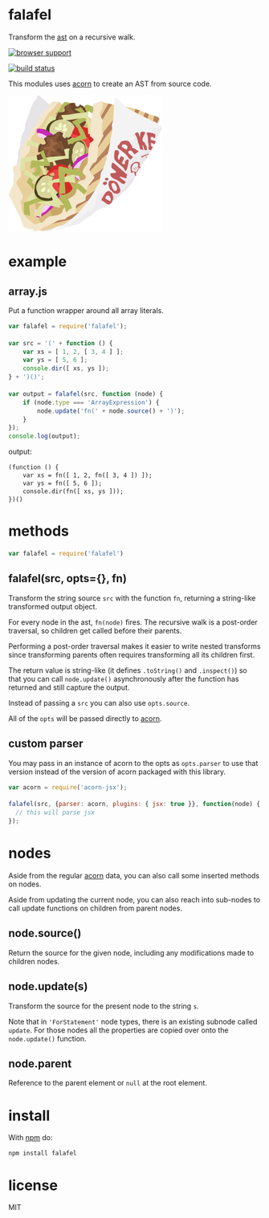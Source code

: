 # falafel

Transform the [ast](http://en.wikipedia.org/wiki/Abstract_syntax_tree) on a
recursive walk.

[![browser support](http://ci.testling.com/substack/node-falafel.png)](http://ci.testling.com/substack/node-falafel)

[![build status](https://secure.travis-ci.org/substack/node-falafel.png)](http://travis-ci.org/substack/node-falafel)

This modules uses [acorn](https://npmjs.org/package/acorn) to create an AST from
source code.

![falafel döner](./falafel.png)

# example

## array.js

Put a function wrapper around all array literals.

``` js
var falafel = require('falafel');

var src = '(' + function () {
    var xs = [ 1, 2, [ 3, 4 ] ];
    var ys = [ 5, 6 ];
    console.dir([ xs, ys ]);
} + ')()';

var output = falafel(src, function (node) {
    if (node.type === 'ArrayExpression') {
        node.update('fn(' + node.source() + ')');
    }
});
console.log(output);
```

output:

```
(function () {
    var xs = fn([ 1, 2, fn([ 3, 4 ]) ]);
    var ys = fn([ 5, 6 ]);
    console.dir(fn([ xs, ys ]));
})()
```

# methods

``` js
var falafel = require('falafel')
```

## falafel(src, opts={}, fn)

Transform the string source `src` with the function `fn`, returning a
string-like transformed output object.

For every node in the ast, `fn(node)` fires. The recursive walk is a
post-order traversal, so children get called before their parents.

Performing a post-order traversal makes it easier to write nested transforms since
transforming parents often requires transforming all its children first.

The return value is string-like (it defines `.toString()` and `.inspect()`) so
that you can call `node.update()` asynchronously after the function has
returned and still capture the output.

Instead of passing a `src` you can also use `opts.source`.

All of the `opts` will be passed directly to
[acorn](https://npmjs.org/package/acorn).

## custom parser

You may pass in an instance of acorn to the opts as `opts.parser` to use that
version instead of the version of acorn packaged with this library.

```js
var acorn = require('acorn-jsx');

falafel(src, {parser: acorn, plugins: { jsx: true }}, function(node) {
  // this will parse jsx
});
```

# nodes

Aside from the regular [acorn](https://npmjs.org/package/acorn) data, you can also call
some inserted methods on nodes.

Aside from updating the current node, you can also reach into sub-nodes to call
update functions on children from parent nodes.

## node.source()

Return the source for the given node, including any modifications made to
children nodes.

## node.update(s)

Transform the source for the present node to the string `s`.

Note that in `'ForStatement'` node types, there is an existing subnode called
`update`. For those nodes all the properties are copied over onto the
`node.update()` function.

## node.parent

Reference to the parent element or `null` at the root element.

# install

With [npm](http://npmjs.org) do:

```
npm install falafel
```

# license

MIT
